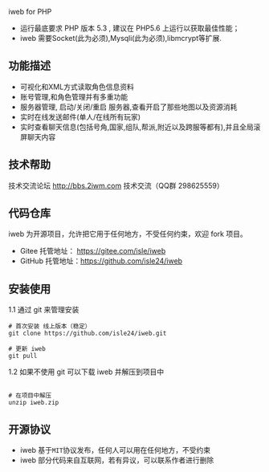 iweb for PHP

* 运行最底要求 PHP 版本 5.3 , 建议在 PHP5.6 上运行以获取最佳性能；
* iweb 需要Socket(此为必须),Mysqli(此为必须),libmcrypt等扩展.

功能描述
----
* 可视化和XML方式读取角色信息资料
* 账号管理,和角色管理并有多重功能
* 服务器管理, 启动/关闭/重启 服务器,查看开启了那些地图以及资源消耗
* 实时在线发送邮件(单人/在线所有玩家)
* 实时查看聊天信息(包括号角,国家,组队,帮派,附近以及跨服等都有),并且全局滚屏聊天内容

技术帮助
----
技术交流论坛 http://bbs.2iwm.com
技术交流（QQ群 298625559）


代码仓库
----
iweb 为开源项目，允许把它用于任何地方，不受任何约束，欢迎 fork 项目。
* Gitee 托管地址： https://gitee.com/isle/iweb
* GitHub 托管地址：https://github.com/isle24/iweb


安装使用
----
1.1 通过 git 来管理安装
```shell
# 首次安装 线上版本（稳定）
git clone https://github.com/isle24/iweb.git

# 更新 iweb
git pull
```

1.2 如果不使用 git 可以下载 iweb 并解压到项目中
```shell

# 在项目中解压
unzip iweb.zip

```


开源协议
----
* iweb 基于`MIT`协议发布，任何人可以用在任何地方，不受约束
* iweb 部分代码来自互联网，若有异议，可以联系作者进行删除




